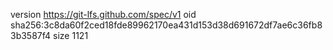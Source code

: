 version https://git-lfs.github.com/spec/v1
oid sha256:3c8da60f2ced18fde89962170ea431d153d38d691672df7ae6c36fb83b3587f4
size 1121
